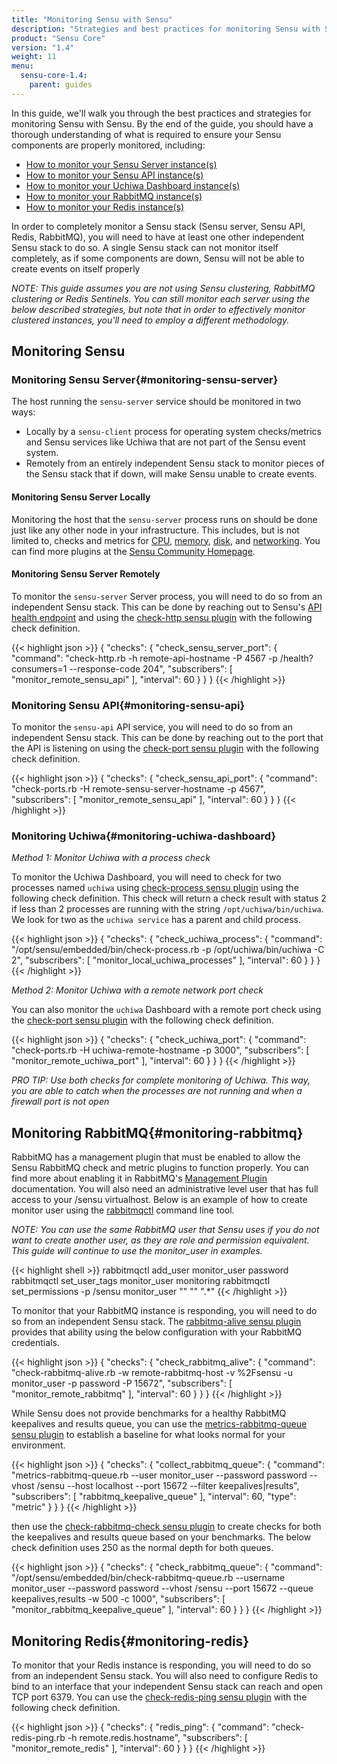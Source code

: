 ```yaml
---
title: "Monitoring Sensu with Sensu"
description: "Strategies and best practices for monitoring Sensu with Sensu"
product: "Sensu Core"
version: "1.4"
weight: 11
menu:
  sensu-core-1.4:
    parent: guides
---
```


In this guide, we'll walk you through the best practices and strategies for monitoring Sensu with Sensu. By the end of the guide, you should have a thorough understanding of what is required to ensure your Sensu components are properly monitored, including:

* [How to monitor your Sensu Server instance(s)](#monitoring-sensu-server)
* [How to monitor your Sensu API instance(s)](#monitoring-sensu-api)
* [How to monitor your Uchiwa Dashboard instance(s)](#monitoring-uchiwa-dashboard)
* [How to monitor your RabbitMQ instance(s)](#monitoring-rabbitmq)
* [How to monitor your Redis instance(s)](#monitoring-redis)

In order to completely monitor a Sensu stack (Sensu server, Sensu API, Redis, RabbitMQ), you will need to have at least one other independent Sensu stack to do so. A single Sensu stack can not monitor itself completely, as if some components are down, Sensu will not be able to create events on itself properly

_NOTE: This guide assumes you are not using Sensu clustering, RabbitMQ clustering or Redis Sentinels. You can still monitor each server using the below described strategies, but note that in order to effectively monitor clustered instances, you'll need to employ a different methodology._

## Monitoring Sensu

### Monitoring Sensu Server{#monitoring-sensu-server}

The host running the `sensu-server` service should be monitored in two ways:

* Locally by a `sensu-client` process for operating system checks/metrics and Sensu services like Uchiwa that are not part of the Sensu event system.
* Remotely from an entirely independent Sensu stack to monitor pieces of the Sensu stack that if down, will make Sensu unable to create events. 

#### Monitoring Sensu Server Locally

Monitoring the host that the `sensu-server` process runs on should be done just like any other node in your infrastructure. This includes, but is not limited to, checks and metrics for [CPU][1], [memory][2], [disk][3], and [networking][4]. You can find more plugins at the [Sensu Community Homepage][5].

#### Monitoring Sensu Server Remotely

To monitor the `sensu-server` Server process, you will need to do so from an independent Sensu stack. This can be done by reaching out to Sensu's [API health endpoint][6] and using the [check-http sensu plugin][7] with the following check definition.

{{< highlight json >}}
{
  "checks": {
    "check_sensu_server_port": {
      "command": "check-http.rb -h remote-api-hostname -P 4567 -p /health?consumers=1 --response-code 204",
      "subscribers": [
        "monitor_remote_sensu_api"
      ],
      "interval": 60
    }
  }
}
{{< /highlight >}}

### Monitoring Sensu API{#monitoring-sensu-api}

To monitor the `sensu-api` API service, you will need to do so from an independent Sensu stack. This can be done by reaching out to the port that the API is listening on using the [check-port sensu plugin][8] with the following check definition.

{{< highlight json >}}
{
  "checks": {
    "check_sensu_api_port": {
      "command": "check-ports.rb -H remote-sensu-server-hostname -p 4567",
      "subscribers": [
        "monitor_remote_sensu_api"
      ],
      "interval": 60
    }
  }
}
{{< /highlight >}}

### Monitoring Uchiwa{#monitoring-uchiwa-dashboard}

*Method 1: Monitor Uchiwa with a process check*

To monitor the Uchiwa Dashboard, you will need to check for two processes named `uchiwa` using [check-process sensu plugin][9] using the following check definition. This check will return a check result with status 2 if less than 2 processes are running with the string `/opt/uchiwa/bin/uchiwa`. We look for two as the `uchiwa service` has a parent and child process.

{{< highlight json >}}
{
  "checks": {
    "check_uchiwa_process": {
      "command": "/opt/sensu/embedded/bin/check-process.rb -p /opt/uchiwa/bin/uchiwa -C 2",
      "subscribers": [
        "monitor_local_uchiwa_processes"
      ],
      "interval": 60
    }
  }
}
{{< /highlight >}}

*Method 2: Monitor Uchiwa with a remote network port check*

You can also monitor the `uchiwa` Dashboard with a remote port check using the [check-port sensu plugin][8] with the following check definition.

{{< highlight json >}}
{
  "checks": {
    "check_uchiwa_port": {
      "command": "check-ports.rb -H uchiwa-remote-hostname -p 3000",
      "subscribers": [
        "monitor_remote_uchiwa_port"
      ],
      "interval": 60
    }
  }
}
{{< /highlight >}}

_PRO TIP: Use both checks for complete monitoring of Uchiwa. This way, you are able to catch when the processes are not running and when a firewall port is not open_

## Monitoring RabbitMQ{#monitoring-rabbitmq}

RabbitMQ has a management plugin that must be enabled to allow the Sensu RabbitMQ check and metric plugins to function properly. You can find more about enabling it in RabbitMQ's [Management Plugin][14] documentation. You will also need an administrative level user that has full access to your /sensu virtualhost. Below is an example of how to create monitor user using the [rabbitmqctl][15] command line tool.

_NOTE: You can use the same RabbitMQ user that Sensu uses if you do not want to create another user, as they are role and permission equivalent. This guide will continue to use the monitor\_user in examples._

{{< highlight shell >}}
rabbitmqctl add_user monitor_user password
rabbitmqctl set_user_tags monitor_user monitoring
rabbitmqctl set_permissions -p /sensu monitor_user "" "" ".*"
{{< /highlight >}}

To monitor that your RabbitMQ instance is responding, you will need to do so from an independent Sensu stack. The [rabbitmq-alive sensu plugin][10] provides that ability using the below configuration with your RabbitMQ credentials.

{{< highlight json >}}
{
  "checks": {
    "check_rabbitmq_alive": {
      "command": "check-rabbitmq-alive.rb -w remote-rabbitmq-host -v %2Fsensu -u monitor_user -p password -P 15672",
      "subscribers": [
        "monitor_remote_rabbitmq"
      ],
      "interval": 60
    }
  }
}
{{< /highlight >}}

While Sensu does not provide benchmarks for a healthy RabbitMQ keepalives and results queue, you can use the [metrics-rabbitmq-queue sensu plugin][11] to establish a baseline for what looks normal for your environment.

{{< highlight json >}}
{
  "checks": {
    "collect_rabbitmq_queue": {
      "command": "metrics-rabbitmq-queue.rb --user monitor_user --password password --vhost /sensu --host localhost --port 15672 --filter keepalives\|results",
      "subscribers": [
        "rabbitmq_keepalive_queue"
      ],
      "interval": 60,
      "type": "metric"
    }
  }
}
{{< /highlight >}}

then use the [check-rabbitmq-check sensu plugin][12] to create checks for both the keepalives and results queue based on your benchmarks. The below check definition uses 250 as the normal depth for both queues.

{{< highlight json >}}
{
  "checks": {
    "check_rabbitmq_queue": {
      "command": "/opt/sensu/embedded/bin/check-rabbitmq-queue.rb --username monitor_user --password password --vhost /sensu --port 15672 --queue keepalives,results -w 500 -c 1000",
      "subscribers": [
        "monitor_rabbitmq_keepalive_queue"
      ],
      "interval": 60
    }
  }
}
{{< /highlight >}}

## Monitoring Redis{#monitoring-redis}

To monitor that your Redis instance is responding, you will need to do so from an independent Sensu stack. You will also need to configure Redis to bind to an interface that your independent Sensu stack can reach and open TCP port 6379. You can use the [check-redis-ping sensu plugin][13] with the following check definition.

{{< highlight json >}}
{
  "checks": {
    "redis_ping": {
      "command": "check-redis-ping.rb -h remote.redis.hostname",
      "subscribers": [
        "monitor_remote_redis"
      ],
      "interval": 60
    }
  }
}
{{< /highlight >}}

[1]: https://github.com/sensu-plugins/sensu-plugins-cpu-checks
[2]: https://github.com/sensu-plugins/sensu-plugins-memory-checks
[3]: https://github.com/sensu-plugins/sensu-plugins-disk-checks
[4]: https://github.com/sensu-plugins/sensu-plugins-network-checks
[5]: https://github.com/sensu-plugins
[6]: http://docs.sensu.io/sensu-core/1.4/api/health-and-info/#reference-documentation
[7]: https://github.com/sensu-plugins/sensu-plugins-http/blob/master/bin/check-http.rb
[8]: https://github.com/sensu-plugins/sensu-plugins-network-checks/blob/master/bin/check-ports.rb
[9]: https://github.com/sensu-plugins/sensu-plugins-process-checks/blob/master/bin/check-process.rb
[10]: https://github.com/sensu-plugins/sensu-plugins-rabbitmq/blob/master/bin/check-rabbitmq-alive.rb
[11]: https://github.com/sensu-plugins/sensu-plugins-rabbitmq/blob/master/bin/metrics-rabbitmq-queue.rb
[12]: https://github.com/sensu-plugins/sensu-plugins-rabbitmq/blob/master/bin/check-rabbitmq-queue.rb
[13]: https://github.com/sensu-plugins/sensu-plugins-redis/blob/master/bin/check-redis-ping.rb
[14]: https://www.rabbitmq.com/management.html
[15]: https://www.rabbitmq.com/rabbitmqctl.8.html
